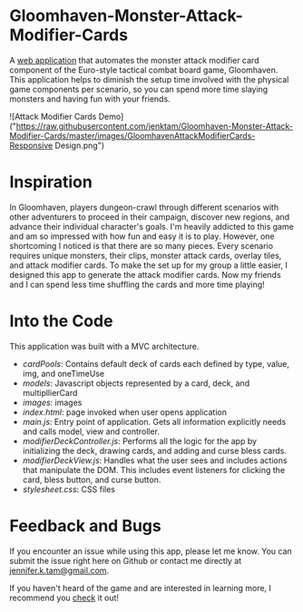 # Gloomhaven-Monster-Attack-Modifier-Cards

A [web application](https://jenktam.github.io/Gloomhaven-Monster-Attack-Modifier-Cards/) that automates the monster attack modifier card component of the Euro-style tactical combat board game, Gloomhaven. This application helps to diminish the setup time involved with the physical game components per scenario, so you can spend more time slaying monsters and having fun with your friends.

![Attack Modifier Cards Demo]("https://raw.githubusercontent.com/jenktam/Gloomhaven-Monster-Attack-Modifier-Cards/master/images/GloomhavenAttackModifierCards-Responsive Design.png")

# Inspiration

 In Gloomhaven, players dungeon-crawl through different scenarios with other adventurers to proceed in their campaign, discover new regions, and advance their individual character's goals. I'm heavily addicted to this game and am so impressed with how fun and easy it is to play. However, one shortcoming I noticed is that there are so many pieces. Every scenario requires unique monsters, their clips, monster attack cards, overlay tiles, and attack modifier cards. To make the set up for my group a little easier, I designed this app to generate the attack modifier cards. Now my friends and I can spend less time shuffling the cards and more time playing!


# Into the Code
This application was built with a MVC architecture.
* *cardPools*: Contains default deck of cards each defined by type, value, img, and oneTimeUse
* *models*: Javascript objects represented by a card, deck, and multipllierCard
* *images*: images
* *index.html*: page invoked when user opens application
* *main.js*: Entry point of application. Gets all information explicitly needs and calls model, view and controller.
* *modifierDeckController.js*: Performs all the logic for the app by initializing the deck, drawing cards, and adding and curse bless cards.
* *modifierDeckView.js*: Handles what the user sees and includes actions that manipulate the DOM. This includes event listeners for clicking the card, bless button, and curse button.
* *stylesheet.css*: CSS files

# Feedback and Bugs
If you encounter an issue while using this app, please let me know. You can submit the issue right here on Github or contact me directly at jennifer.k.tam@gmail.com.

If you haven't heard of the game and are interested in learning more, I recommend you [check](https://www.kickstarter.com/projects/1350948450/gloomhaven) it out!
